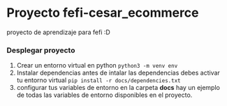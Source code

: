 # Proyecto fefi-cesar_ecommerce
proyecto de aprendizaje para fefi :D


### Desplegar proyecto
1) Crear un entorno virtual en python
`python3 -m venv env`
2) Instalar dependencias
antes de intalar las dependencias debes activar tu entorno virtual
`pip install -r docs/dependencies.txt`
3) configurar tus variables de entorno
en la carpeta **docs** hay un ejemplo de todas las variables de entorno disponibles en el proyecto.